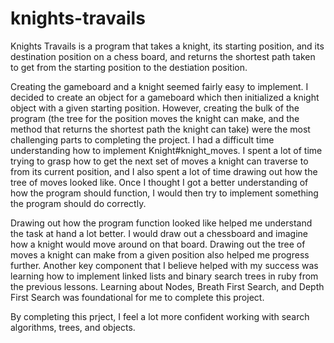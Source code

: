 # knights-travails

Knights Travails is a program that takes a knight, its starting position, and its destination position on a chess board, and returns the shortest path taken to get from the starting position to the destiation position.

Creating the gameboard and a knight seemed fairly easy to implement. I decided to create an object for a gameboard which then initialized a knight object with a given starting position. However, creating the bulk of the program (the tree for the position moves the knight can make, and the method that returns the shortest path the knight can take) were the most challenging parts to completing the project. I had a difficult time understanding how to implement Knight#knight_moves. I spent a lot of time trying to grasp how to get the next set of moves a knight can traverse to from its current position, and I also spent a lot of time drawing out how the tree of moves looked like. Once I thought I got a better understanding of how the program should function, I would then try to implement something the program should do correctly.

Drawing out how the program function looked like helped me understand the task at hand a lot better. I would draw out a chessboard and imagine how a knight would move around on that board. Drawing out the tree of moves a knight can make from a given position also helped me progress further. Another key component that I believe helped with my success was learning how to implement linked lists and binary search trees in ruby from the previous lessons. Learning about Nodes, Breath First Search, and Depth First Search was foundational for me to complete this project.

By completing this prject, I feel a lot more confident working with search algorithms, trees, and objects.
